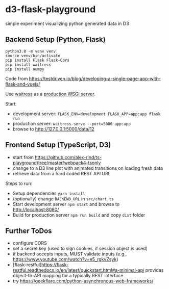 # d3-flask-playground
simple experiment visualizing python generated data in D3

## Backend Setup (Python, Flask)

```
python3.8 -m venv venv
source venv/bin/activate
pip install Flask Flask-Cors
pip install waitress
pip install numpy
```

Code from <https://testdriven.io/blog/developing-a-single-page-app-with-flask-and-vuejs/>

Use [waitress](https://docs.pylonsproject.org/projects/waitress/en/stable/usage.html) as a [production WSGI server](https://flask.palletsprojects.com/en/1.1.x/tutorial/deploy/).

Start:
* development server: `FLASK_ENV=development FLASK_APP=app:app flask run`
* production server: `waitress-serve --port=5000 app:app`
* browse to <http://127.0.0.1:5000/data/12>

## Frontend Setup (TypeScript, D3)

- start from <https://github.com/alex-rind/ts-playground/tree/master/webpack4-tsonly>
- change to a D3 line plot with animated transitions on loading fresh data
- retrieve data from a hard coded REST API URL

Steps to run:
* Setup dependencies `yarn install`
* (optionally) change `BACKEND_URL` in `src/chart.ts`
* Start development server `npm start` and browse to <http://localhost:8080/>
* Build for production server `npm run build` and copy `dist` folder

## Further ToDos

* configure CORS
* set a secret key (used to sign cookies, if session object is used)
* if backend accepts inputs, MUST validate inputs (e.g., <https://www.youtube.com/watch?v=e5_rgkvZsyk>)
* [flask-restful]<https://flask-restful.readthedocs.io/en/latest/quickstart.html#a-minimal-api> provides object-to-API mapping for a typically REST interface
* try <https://geekflare.com/python-asynchronous-web-frameworks/>
